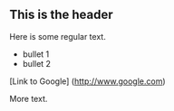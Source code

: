 ## This is the header

Here is some regular text.

* bullet 1
* bullet 2

[Link to Google] (http://www.google.com)

More text. 